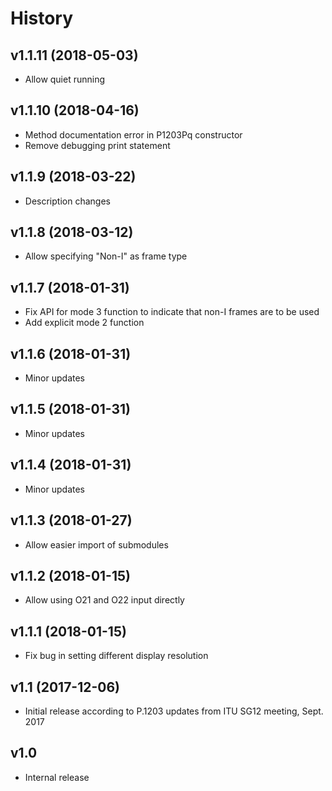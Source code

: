 # History

## v1.1.11 (2018-05-03)

- Allow quiet running

## v1.1.10 (2018-04-16)

- Method documentation error in P1203Pq constructor
- Remove debugging print statement

## v1.1.9 (2018-03-22)

- Description changes

## v1.1.8 (2018-03-12)

- Allow specifying "Non-I" as frame type

## v1.1.7 (2018-01-31)

- Fix API for mode 3 function to indicate that non-I frames are to be used
- Add explicit mode 2 function

## v1.1.6 (2018-01-31)

- Minor updates

## v1.1.5 (2018-01-31)

- Minor updates

## v1.1.4 (2018-01-31)

- Minor updates

## v1.1.3 (2018-01-27)

- Allow easier import of submodules

## v1.1.2 (2018-01-15)

- Allow using O21 and O22 input directly

## v1.1.1 (2018-01-15)

- Fix bug in setting different display resolution

## v1.1 (2017-12-06)

- Initial release according to P.1203 updates from ITU SG12 meeting, Sept. 2017

## v1.0

- Internal release